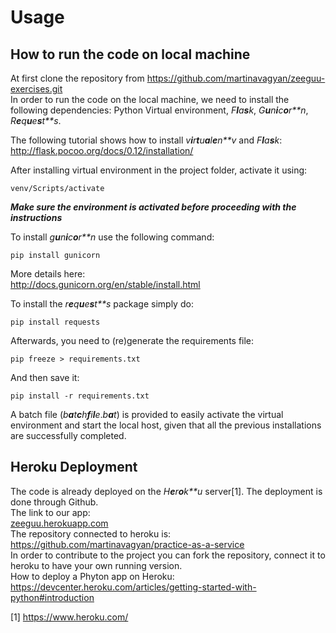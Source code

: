 Usage
=====

How to run the code on local machine
------------------------------------

At first clone the repository from
<https://github.com/martinavagyan/zeeguu-exercises.git>  
In order to run the code on the local machine, we need to install the
following dependencies: Python Virtual environment, *F**l**a**s**k*,
*G**u**n**i**c**o**r**n*, *R**e**q**u**e**s**t**s*.  
  
The following tutorial shows how to install
*v**i**r**t**u**a**l**e**n**v* and *F**l**a**s**k*:  
<http://flask.pocoo.org/docs/0.12/installation/>  
  
After installing virtual environment in the project folder, activate it
using:

    venv/Scripts/activate

***Make sure the environment is activated before proceeding with the
instructions***  
  
To install *g**u**n**i**c**o**r**n* use the following command:

    pip install gunicorn

More details here:  
<http://docs.gunicorn.org/en/stable/install.html>  
  
To install the *r**e**q**u**e**s**t**s* package simply do:

    pip install requests

   
Afterwards, you need to (re)generate the requirements file:

    pip freeze > requirements.txt 

And then save it:

    pip install -r requirements.txt

   
A batch file (*b**a**t**c**h**f**i**l**e*.*b**a**t*) is provided to
easily activate the virtual environment and start the local host, given
that all the previous installations are successfully completed.

Heroku Deployment
-----------------

The code is already deployed on the *H**e**r**o**k**u* server[1]. The
deployment is done through Github.  
The link to our app:  
[zeeguu.herokuapp.com]  
The repository connected to heroku is:  
<https://github.com/martinavagyan/practice-as-a-service>  
In order to contribute to the project you can fork the repository,
connect it to heroku to have your own running version.  
How to deploy a Phyton app on Heroku:  
<https://devcenter.heroku.com/articles/getting-started-with-python#introduction>  

[1] https://www.heroku.com/

  [zeeguu.herokuapp.com]: zeeguu.herokuapp.com
